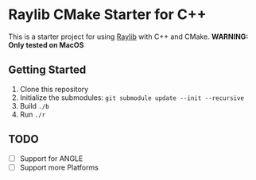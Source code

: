 # Raylib CMake Starter for C++

This is a starter project for using [Raylib](https://www.raylib.com/) with C++ and CMake.
**WARNING: Only tested on MacOS**


## Getting Started

1. Clone this repository
2. Initialize the submodules: `git submodule update --init --recursive`
3. Build `./b`
5. Run `./r`

## TODO

- [ ] Support for ANGLE
- [ ] Support more Platforms